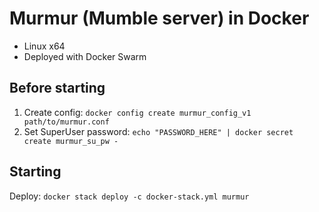 # Murmur (Mumble server) in Docker
- Linux x64
- Deployed with Docker Swarm

## Before starting
1. Create config: `docker config create murmur_config_v1 path/to/murmur.conf`
2. Set SuperUser password: `echo "PASSWORD_HERE" | docker secret create murmur_su_pw -`

## Starting
Deploy: `docker stack deploy -c docker-stack.yml murmur`
